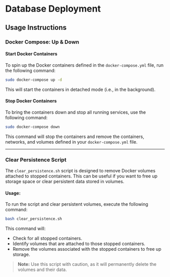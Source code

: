 # Database Deployment

## Usage Instructions

### Docker Compose: Up & Down

#### Start Docker Containers

To spin up the Docker containers defined in the `docker-compose.yml` file, run the following command:

```bash
sudo docker-compose up -d
```

This will start the containers in detached mode (i.e., in the background).

#### Stop Docker Containers

To bring the containers down and stop all running services, use the following command:

```bash
sudo docker-compose down
```

This command will stop the containers and remove the containers, networks, and volumes defined in your `docker-compose.yml` file.

---

### Clear Persistence Script

The `clear_persistence.sh` script is designed to remove Docker volumes attached to stopped containers. This can be useful if you want to free up storage space or clear persistent data stored in volumes.

#### Usage:

To run the script and clear persistent volumes, execute the following command:

```bash
bash clear_persistence.sh
```

This command will:

- Check for all stopped containers.
- Identify volumes that are attached to those stopped containers.
- Remove the volumes associated with the stopped containers to free up storage.

> **Note:** Use this script with caution, as it will permanently delete the volumes and their data.
